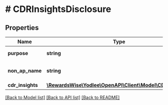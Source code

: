 # # CDRInsightsDisclosure

## Properties

Name | Type | Description | Notes
------------ | ------------- | ------------- | -------------
**purpose** | **string** | purpose of the insights | [optional]
**non_ap_name** | **string** | non accredited party name | [optional]
**cdr_insights** | [**\RewardsWise\Yodlee\OpenAPI\Client\Model\CDRInsights[]**](CDRInsights.md) |  | [optional]

[[Back to Model list]](../../README.md#models) [[Back to API list]](../../README.md#endpoints) [[Back to README]](../../README.md)
